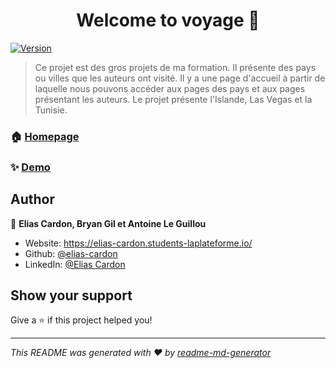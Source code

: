 <h1 align="center">Welcome to voyage 👋</h1>
<p>
  <a href="https://www.npmjs.com/package/voyage" target="_blank">
    <img alt="Version" src="https://img.shields.io/npm/v/voyage.svg">
  </a>
</p>

> Ce projet est des gros projets de ma formation. Il présente des pays ou villes que les auteurs ont visité. Il y a une page d'accueil à partir de laquelle nous pouvons accéder aux pages des pays et aux pages présentant les auteurs. Le projet présente l'Islande, Las Vegas et la Tunisie.

### 🏠 [Homepage](https://elias-cardon.students-laplateforme.io/Voyage/)

### ✨ [Demo](https://elias-cardon.students-laplateforme.io/Voyage/)

## Author

👤 **Elias Cardon, Bryan Gil et Antoine Le Guillou**

* Website: https://elias-cardon.students-laplateforme.io/
* Github: [@elias-cardon](https://github.com/elias-cardon)
* LinkedIn: [@Elias Cardon](https://www.linkedin.com/in/elias-cardon-693a31a2/)

## Show your support

Give a ⭐️ if this project helped you!

***
_This README was generated with ❤️ by [readme-md-generator](https://github.com/kefranabg/readme-md-generator)_
